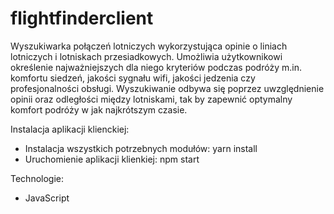 # flightfinderclient

Wyszukiwarka połączeń lotniczych wykorzystująca opinie o liniach lotniczych i lotniskach przesiadkowych. Umożliwia użytkownikowi określenie najważniejszych dla niego kryteriów podczas podróży m.in. komfortu siedzeń, jakości sygnału wifi, jakości jedzenia czy profesjonalności obsługi. Wyszukiwanie odbywa się poprzez uwzględnienie opinii oraz odległości między lotniskami, tak by zapewnić optymalny komfort podróży w jak najkrótszym czasie.

Instalacja aplikacji klienckiej:
- Instalacja wszystkich potrzebnych modułów: yarn install
- Uruchomienie aplikacji klienkiej: npm start

Technologie: 
- JavaScript
